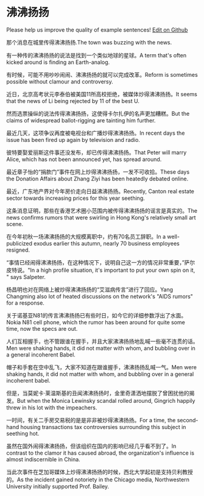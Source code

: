 # 沸沸扬扬

Please help us improve the quality of example sentences! [Edit on Github](https://github.com/jiyushe/jiyu-example-sentence-source/blob/main/chinese/feifeiyangyang.md)

<p><span class="chinese">那个消息在城里传得沸沸扬扬.</span><span class="english">The town was buzzing with the news.</span></p>

<p><span class="chinese">有一种传的沸沸扬扬的说法是找到一个类似地球的星球。</span><span class="english">A term that's often kicked around is finding an Earth-analog.</span></p>

<p><span class="chinese">有时候，可能不用吵吵闹闹、沸沸扬扬的就可以完成改革。</span><span class="english">Reform is sometimes possible without clamour and controversy.</span></p>

<p><span class="chinese">近日，北京高考状元李泰伯被美国11所高校拒绝，被媒体炒得沸沸扬扬。</span><span class="english">It seems that the news of Li being rejected by 11 of the best U.</span></p>

<p><span class="chinese">然而选票操纵的说法传得沸沸扬扬，这使得卡尔扎伊的名声更加糟糕。</span><span class="english">But the claims of widespread ballot-rigging are tainting him further.</span></p>

<p><span class="chinese">最近几天，这项争议再度被电视台和广播炒得沸沸扬扬。</span><span class="english">In recent days the issue has been fired up again by television and radio.</span></p>

<p><span class="chinese">彼特要娶爱丽斯这件事还没发布，却已传得沸沸扬扬。</span><span class="english">That Peter will marry Alice, which has not been announced yet, has spread around.</span></p>

<p><span class="chinese">最近章子怡的“捐款门”事件在网上炒得沸沸扬扬，一发不可收拾。</span><span class="english">These days the Donation Affairs about Zhang Ziyi has been heatedly debated online.</span></p>

<p><span class="chinese">最近，广东地产界对今年房价走向日益沸沸扬扬。</span><span class="english">Recently, Canton real estate sector towards increasing prices for this year seething.</span></p>

<p><span class="chinese">这条消息证明，那些在香港艺术圈小范围内被传得沸沸扬扬的谣言是真实的。</span><span class="english">The news confirms rumors that were swirling in Hong Kong's relatively small art scene.</span></p>

<p><span class="chinese">在今年初秋一场沸沸扬扬的大规模离职中，约有70名员工辞职。</span><span class="english">In a well-publicized exodus earlier this autumn, nearly 70 business employees resigned.</span></p>

<p><span class="chinese">“事情已经闹得沸沸扬扬，在这种情况下，说明自己这一方的情况非常重要，”萨尔皮特说。</span><span class="english">"In a high profile situation, it's important to put your own spin on it, " says Salpeter.</span></p>

<p><span class="chinese">杨昌明也对在网络上被炒得沸沸扬扬的“艾滋病传言”进行了回应。</span><span class="english">Yang Changming also lot of heated discussions on the network's "AIDS rumors" for a response.</span></p>

<p><span class="chinese">关于诺基亚N81的传言沸沸扬扬已有些时日，如今它的详细参数浮出了水面。</span><span class="english">Nokia N81 cell phone, which the rumor has been around for quite some time, now the specs are out.</span></p>

<p><span class="chinese">人们互相握手，也不管跟谁在握手，并且大家沸沸扬扬地乱喊一些毫不连贯的话。</span><span class="english">Men were shaking hands, it did not matter with whom, and bubbling over in a general incoherent Babel.</span></p>

<p><span class="chinese">帽子和手套在空中乱飞，大家不知道在跟谁握手，沸沸扬扬乱喊一气。</span><span class="english">Men were shaking hands, it did not matter with whom, and bubbling over in a general incoherent babel.</span></p>

<p><span class="chinese">但是，当莫妮卡·莱温斯基的丑闻沸沸扬扬时，金里奇潇洒地摆脱了曾困扰他的揭发。</span><span class="english">But when the Monica Lewinsky scandal rolled around, Gingrich happily threw in his lot with the impeachers.</span></p>

<p><span class="chinese">一时间，有关二手房交易税的是是非非被炒得沸沸扬扬。</span><span class="english">For a time, the second-hand housing transactions tax controversies surrounding this subject in seething hot.</span></p>

<p><span class="chinese">虽然在国外闹得沸沸扬扬，但该组织在国内的影响已经几乎看不到了。</span><span class="english">In contrast to the clamor it has caused abroad, the organization's influence is almost indiscernible in China.</span></p>

<p><span class="chinese">当此次事件在芝加哥媒体上炒得沸沸扬扬的时候，西北大学起初是支持贝利教授的。</span><span class="english">As the incident gained notoriety in the Chicago media, Northwestern University initially supported Prof. Bailey.</span></p>

